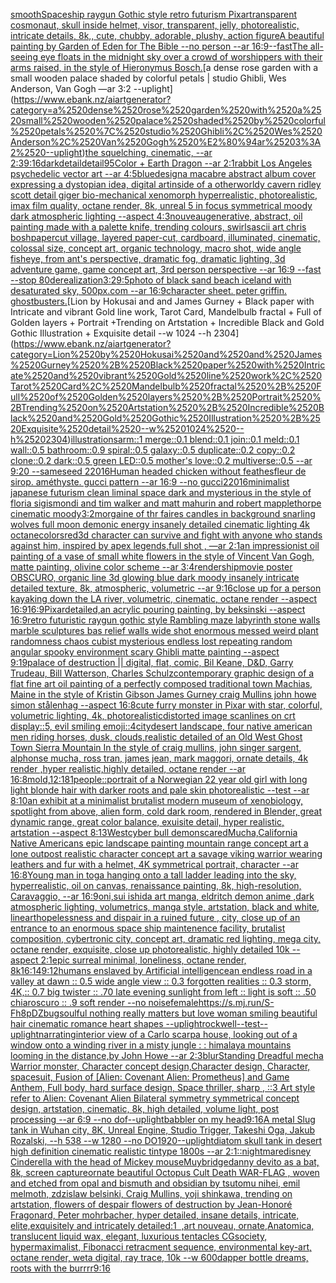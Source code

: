 [smooth](https://www.ebank.nz/aiartgenerator?category=smooth)[Spaceship raygun Gothic style retro futurism Pixar](https://www.ebank.nz/aiartgenerator?category=Spaceship%2520raygun%2520Gothic%2520style%2520retro%2520futurism%2520Pixar)[transparent cosmonaut, skull inside helmet, visor, transparent, jelly, photorealistic, intricate details, 8k,, cute, chubby, adorable, plushy, action figure](https://www.ebank.nz/aiartgenerator?category=transparent%2520cosmonaut%2C%2520skull%2520inside%2520helmet%2C%2520visor%2C%2520transparent%2C%2520jelly%2C%2520photorealistic%2C%2520intricate%2520details%2C%25208k%2C%2C%2520cute%2C%2520chubby%2C%2520adorable%2C%2520plushy%2C%2520action%2520figure)[A beautiful painting by Garden of Eden for The Bible --no person --ar 16:9](https://www.ebank.nz/aiartgenerator?category=A%2520beautiful%2520painting%2520by%2520Garden%2520of%2520Eden%2520for%2520The%2520Bible%2520--no%2520person%2520--ar%252016%3A9)[--fast](https://www.ebank.nz/aiartgenerator?category=--fast)[The all-seeing eye floats in the midnight sky over a crowd of worshippers with their arms raised, in the style of Hieronymus Bosch.](https://www.ebank.nz/aiartgenerator?category=The%2520all-seeing%2520eye%2520floats%2520in%2520the%2520midnight%2520sky%2520over%2520a%2520crowd%2520of%2520worshippers%2520with%2520their%2520arms%2520raised%2C%2520in%2520the%2520style%2520of%2520Hieronymus%2520Bosch.)[a dense rose garden with a small wooden palace shaded by colorful petals | studio Ghibli, Wes Anderson, Van Gogh —ar 3:2 --uplight](https://www.ebank.nz/aiartgenerator?category=a%2520dense%2520rose%2520garden%2520with%2520a%2520small%2520wooden%2520palace%2520shaded%2520by%2520colorful%2520petals%2520%7C%2520studio%2520Ghibli%2C%2520Wes%2520Anderson%2C%2520Van%2520Gogh%2520%E2%80%94ar%25203%3A2%2520--uplight)[the squelching, cinematic, --ar 2:3](https://www.ebank.nz/aiartgenerator?category=the%2520squelching%2C%2520cinematic%2C%2520--ar%25202%3A3)[9:16](https://www.ebank.nz/aiartgenerator?category=9%3A16)[dark](https://www.ebank.nz/aiartgenerator?category=dark)[detail](https://www.ebank.nz/aiartgenerator?category=detail)[detail](https://www.ebank.nz/aiartgenerator?category=detail)[95](https://www.ebank.nz/aiartgenerator?category=95)[Color + Earth Dragon --ar 2:1](https://www.ebank.nz/aiartgenerator?category=Color%2520%2B%2520Earth%2520Dragon%2520--ar%25202%3A1)[rabbit Los Angeles psychedelic vector art --ar 4:5](https://www.ebank.nz/aiartgenerator?category=rabbit%2520Los%2520Angeles%2520psychedelic%2520vector%2520art%2520--ar%25204%3A5)[blue](https://www.ebank.nz/aiartgenerator?category=blue)[design](https://www.ebank.nz/aiartgenerator?category=design)[a macabre abstract album cover expressing a dystopian idea, digital art](https://www.ebank.nz/aiartgenerator?category=a%2520macabre%2520abstract%2520album%2520cover%2520expressing%2520a%2520dystopian%2520idea%2C%2520digital%2520art)[inside of a otherworldy cavern ridley scott detail giger bio-mechanical xenomorph hyperrealistic, photorealistic, imax film quality, octane render, 8k, unreal 5 in focus symmetrical moody dark atmospheric lighting --aspect 4:3](https://www.ebank.nz/aiartgenerator?category=inside%2520of%2520a%2520otherworldy%2520cavern%2520ridley%2520scott%2520detail%2520giger%2520bio-mechanical%2520xenomorph%2520hyperrealistic%2C%2520photorealistic%2C%2520imax%2520film%2520quality%2C%2520octane%2520render%2C%25208k%2C%2520unreal%25205%2520in%2520focus%2520symmetrical%2520moody%2520dark%2520atmospheric%2520lighting%2520--aspect%25204%3A3)[nouveau](https://www.ebank.nz/aiartgenerator?category=nouveau)[generative, abstract, oil painting made with a palette knife, trending colours, swirls](https://www.ebank.nz/aiartgenerator?category=generative%2C%2520abstract%2C%2520oil%2520painting%2520made%2520with%2520a%2520palette%2520knife%2C%2520trending%2520colours%2C%2520swirls)[ascii art chris bosh](https://www.ebank.nz/aiartgenerator?category=ascii%2520art%2520chris%2520bosh)[papercut village, layered paper-cut, cardboard, illuminated, cinematic, colossal size, concept art, organic technology, macro shot, wide angle fisheye, from ant's perspective, dramatic fog, dramatic lighting, 3d adventure game, game concept art, 3rd person perspective --ar 16:9 --fast --stop 80](https://www.ebank.nz/aiartgenerator?category=papercut%2520village%2C%2520layered%2520paper-cut%2C%2520cardboard%2C%2520illuminated%2C%2520cinematic%2C%2520colossal%2520size%2C%2520concept%2520art%2C%2520organic%2520technology%2C%2520macro%2520shot%2C%2520wide%2520angle%2520fisheye%2C%2520from%2520ant%27s%2520perspective%2C%2520dramatic%2520fog%2C%2520dramatic%2520lighting%2C%25203d%2520adventure%2520game%2C%2520game%2520concept%2520art%2C%25203rd%2520person%2520perspective%2520--ar%252016%3A9%2520--fast%2520--stop%252080)[derealization](https://www.ebank.nz/aiartgenerator?category=derealization)[3:2](https://www.ebank.nz/aiartgenerator?category=3%3A2)[9:5](https://www.ebank.nz/aiartgenerator?category=9%3A5)[photo of black sand beach iceland with desaturated sky, 500px.com --ar 16:9](https://www.ebank.nz/aiartgenerator?category=photo%2520of%2520black%2520sand%2520beach%2520iceland%2520with%2520desaturated%2520sky%2C%2520500px.com%2520--ar%252016%3A9)[character sheet. peter griffin. ghostbusters.](https://www.ebank.nz/aiartgenerator?category=character%2520sheet.%2520peter%2520griffin.%2520ghostbusters.)[Lion by Hokusai and and James Gurney + Black paper with Intricate and vibrant Gold line work, Tarot Card, Mandelbulb fractal + Full of Golden layers + Portrait +Trending on Artstation + Incredible Black and Gold Gothic Illustration + Exquisite detail --w 1024 --h 2304](https://www.ebank.nz/aiartgenerator?category=Lion%2520by%2520Hokusai%2520and%2520and%2520James%2520Gurney%2520%2B%2520Black%2520paper%2520with%2520Intricate%2520and%2520vibrant%2520Gold%2520line%2520work%2C%2520Tarot%2520Card%2C%2520Mandelbulb%2520fractal%2520%2B%2520Full%2520of%2520Golden%2520layers%2520%2B%2520Portrait%2520%2BTrending%2520on%2520Artstation%2520%2B%2520Incredible%2520Black%2520and%2520Gold%2520Gothic%2520Illustration%2520%2B%2520Exquisite%2520detail%2520--w%25201024%2520--h%25202304)[illustrations](https://www.ebank.nz/aiartgenerator?category=illustrations)[arm::1 merge::0.1 blend::0.1 join::0.1 meld::0.1 wall::0.5 bathroom::0.9 spiral::0.5 galaxy::0.5 duplicate::0.2 copy::0.2 clone::0.2 dark::0.5 green LED::0.5 mother's love::0.2 multiverse::0.5 --ar 9:20 --sameseed 22016](https://www.ebank.nz/aiartgenerator?category=arm%3A%3A1%2520merge%3A%3A0.1%2520blend%3A%3A0.1%2520join%3A%3A0.1%2520meld%3A%3A0.1%2520wall%3A%3A0.5%2520bathroom%3A%3A0.9%2520spiral%3A%3A0.5%2520galaxy%3A%3A0.5%2520duplicate%3A%3A0.2%2520copy%3A%3A0.2%2520clone%3A%3A0.2%2520dark%3A%3A0.5%2520green%2520LED%3A%3A0.5%2520mother%27s%2520love%3A%3A0.2%2520multiverse%3A%3A0.5%2520--ar%25209%3A20%2520--sameseed%252022016)[Human headed chicken without feathes](https://www.ebank.nz/aiartgenerator?category=Human%2520headed%2520chicken%2520without%2520feathes)[fleur de sirop. améthyste. gucci pattern --ar 16:9 --no gucci](https://www.ebank.nz/aiartgenerator?category=fleur%2520de%2520sirop.%2520am%C3%A9thyste.%2520gucci%2520pattern%2520--ar%252016%3A9%2520--no%2520gucci)[22016](https://www.ebank.nz/aiartgenerator?category=22016)[minimalist japanese futurism clean liminal space dark and mysterious in the style of floria sigismondi and tim walker and matt mahurin and robert mapplethorpe cinematic moody](https://www.ebank.nz/aiartgenerator?category=minimalist%2520japanese%2520futurism%2520clean%2520liminal%2520space%2520dark%2520and%2520mysterious%2520in%2520the%2520style%2520of%2520floria%2520sigismondi%2520and%2520tim%2520walker%2520and%2520matt%2520mahurin%2520and%2520robert%2520mapplethorpe%2520cinematic%2520moody)[3:2](https://www.ebank.nz/aiartgenerator?category=3%3A2)[morgaine of  thr faires candles in background snarling wolves full moon demonic energy insanely detailed cinematic lighting 4k octane](https://www.ebank.nz/aiartgenerator?category=morgaine%2520of%2520%2520thr%2520faires%2520candles%2520in%2520background%2520snarling%2520wolves%2520full%2520moon%2520demonic%2520energy%2520insanely%2520detailed%2520cinematic%2520lighting%25204k%2520octane)[colors](https://www.ebank.nz/aiartgenerator?category=colors)[red](https://www.ebank.nz/aiartgenerator?category=red)[3d character can survive and fight with anyone who stands against him, inspired by apex legends,full shot , —ar 2:1](https://www.ebank.nz/aiartgenerator?category=3d%2520character%2520can%2520survive%2520and%2520fight%2520with%2520anyone%2520who%2520stands%2520against%2520him%2C%2520inspired%2520by%2520apex%2520legends%2Cfull%2520shot%2520%2C%2520%E2%80%94ar%25202%3A1)[an impressionist oil painting of a vase of small white flowers in the style of Vincent Van Gogh, matte painting, olivine color scheme --ar 3:4](https://www.ebank.nz/aiartgenerator?category=an%2520impressionist%2520oil%2520painting%2520of%2520a%2520vase%2520of%2520small%2520white%2520flowers%2520in%2520the%2520style%2520of%2520Vincent%2520Van%2520Gogh%2C%2520matte%2520painting%2C%2520olivine%2520color%2520scheme%2520--ar%25203%3A4)[render](https://www.ebank.nz/aiartgenerator?category=render)[ship](https://www.ebank.nz/aiartgenerator?category=ship)[movie poster OBSCURO, organic line 3d glowing blue dark moody insanely intricate detailed texture, 8k, atmospheric, volumetric --ar 9:16](https://www.ebank.nz/aiartgenerator?category=movie%2520poster%2520OBSCURO%2C%2520organic%2520line%25203d%2520glowing%2520blue%2520dark%2520moody%2520insanely%2520intricate%2520detailed%2520texture%2C%25208k%2C%2520atmospheric%2C%2520volumetric%2520--ar%25209%3A16)[close up for a person kayaking down the LA river, volumetric, cinematic, octane render --aspect 16:9](https://www.ebank.nz/aiartgenerator?category=close%2520up%2520for%2520a%2520person%2520kayaking%2520down%2520the%2520LA%2520river%2C%2520volumetric%2C%2520cinematic%2C%2520octane%2520render%2520--aspect%252016%3A9)[16:9](https://www.ebank.nz/aiartgenerator?category=16%3A9)[Pixar](https://www.ebank.nz/aiartgenerator?category=Pixar)[detailed,](https://www.ebank.nz/aiartgenerator?category=detailed%2C)[an acrylic pouring painting, by beksinski --aspect 16:9](https://www.ebank.nz/aiartgenerator?category=an%2520acrylic%2520pouring%2520painting%2C%2520by%2520beksinski%2520--aspect%252016%3A9)[retro futuristic raygun gothic style Rambling maze labyrinth stone walls marble sculptures bas relief walls wide shot enormous messed weird plant randomness chaos  cubist mysterious endless lost repeating random angular spooky environment scary Ghibli matte painting --aspect 9:19](https://www.ebank.nz/aiartgenerator?category=retro%2520futuristic%2520raygun%2520gothic%2520style%2520Rambling%2520maze%2520labyrinth%2520stone%2520walls%2520marble%2520sculptures%2520bas%2520relief%2520walls%2520wide%2520shot%2520enormous%2520messed%2520weird%2520plant%2520randomness%2520chaos%2520%2520cubist%2520mysterious%2520endless%2520lost%2520repeating%2520random%2520angular%2520spooky%2520environment%2520scary%2520Ghibli%2520matte%2520painting%2520--aspect%25209%3A19)[palace of destruction || digital, flat, comic, Bil Keane, D&D, Garry Trudeau, Bill Watterson, Charles Schulz](https://www.ebank.nz/aiartgenerator?category=palace%2520of%2520destruction%2520%7C%7C%2520digital%2C%2520flat%2C%2520comic%2C%2520Bil%2520Keane%2C%2520D%26D%2C%2520Garry%2520Trudeau%2C%2520Bill%2520Watterson%2C%2520Charles%2520Schulz)[contemporary graphic design of a flat fine art oil painting of a perfectly composed traditional town Machias, Maine in the style of Kristin Gibson James Gurney craig Mullins john howe simon stålenhag --aspect 16:8](https://www.ebank.nz/aiartgenerator?category=contemporary%2520graphic%2520design%2520of%2520a%2520flat%2520fine%2520art%2520oil%2520painting%2520of%2520a%2520perfectly%2520composed%2520traditional%2520town%2520Machias%2C%2520Maine%2520in%2520the%2520style%2520of%2520Kristin%2520Gibson%2520James%2520Gurney%2520craig%2520Mullins%2520john%2520howe%2520simon%2520st%C3%A5lenhag%2520--aspect%252016%3A8)[cute furry monster in Pixar with star, colorful, volumetric lighting, 4k, photorealistic](https://www.ebank.nz/aiartgenerator?category=cute%2520furry%2520monster%2520in%2520Pixar%2520with%2520star%2C%2520colorful%2C%2520volumetric%2520lighting%2C%25204k%2C%2520photorealistic)[distorted image scanlines on crt display::5, evil smiling emoji::4](https://www.ebank.nz/aiartgenerator?category=distorted%2520image%2520scanlines%2520on%2520crt%2520display%3A%3A5%2C%2520evil%2520smiling%2520emoji%3A%3A4)[city](https://www.ebank.nz/aiartgenerator?category=city)[desert landscape, four native american men riding horses, dusk, clouds,realistic detailed of an Old West Ghost Town Sierra Mountain   In the style of craig mullins, john singer sargent, alphonse mucha, ross tran, james jean, mark maggori, ornate details, 4k render ,hyper realistic,highly detailed, octane render --ar 16:8](https://www.ebank.nz/aiartgenerator?category=desert%2520landscape%2C%2520four%2520native%2520american%2520men%2520riding%2520horses%2C%2520dusk%2C%2520clouds%2Crealistic%2520detailed%2520of%2520an%2520Old%2520West%2520Ghost%2520Town%2520Sierra%2520Mountain%2520%2520%2520In%2520the%2520style%2520of%2520craig%2520mullins%2C%2520john%2520singer%2520sargent%2C%2520alphonse%2520mucha%2C%2520ross%2520tran%2C%2520james%2520jean%2C%2520mark%2520maggori%2C%2520ornate%2520details%2C%25204k%2520render%2520%2Chyper%2520realistic%2Chighly%2520detailed%2C%2520octane%2520render%2520--ar%252016%3A8)[mold,](https://www.ebank.nz/aiartgenerator?category=mold%2C)[12:18](https://www.ebank.nz/aiartgenerator?category=12%3A18)[1](https://www.ebank.nz/aiartgenerator?category=1)[people](https://www.ebank.nz/aiartgenerator?category=people)[::](https://www.ebank.nz/aiartgenerator?category=%3A%3A)[portrait of a Norwegian 22 year old girl with long light blonde hair with darker roots and pale skin photorealistic --test --ar 8:10](https://www.ebank.nz/aiartgenerator?category=portrait%2520of%2520a%2520Norwegian%252022%2520year%2520old%2520girl%2520with%2520long%2520light%2520blonde%2520hair%2520with%2520darker%2520roots%2520and%2520pale%2520skin%2520photorealistic%2520--test%2520--ar%25208%3A10)[an exhibit at a minimalist brutalist modern museum of xenobiology, spotlight from above, alien form, cold dark room, rendered in Blender, great dynamic range, great color balance, exuisite detail, hyper realistic, artstation --aspect 8:13](https://www.ebank.nz/aiartgenerator?category=an%2520exhibit%2520at%2520a%2520minimalist%2520brutalist%2520modern%2520museum%2520of%2520xenobiology%2C%2520spotlight%2520from%2520above%2C%2520alien%2520form%2C%2520cold%2520dark%2520room%2C%2520rendered%2520in%2520Blender%2C%2520great%2520dynamic%2520range%2C%2520great%2520color%2520balance%2C%2520exuisite%2520detail%2C%2520hyper%2520realistic%2C%2520artstation%2520--aspect%25208%3A13)[West](https://www.ebank.nz/aiartgenerator?category=West)[cyber bull demon](https://www.ebank.nz/aiartgenerator?category=cyber%2520bull%2520demon)[scared](https://www.ebank.nz/aiartgenerator?category=scared)[Mucha,](https://www.ebank.nz/aiartgenerator?category=Mucha%2C)[California Native Americans epic landscape painting mountain range concept art a lone outpost realistic character concept art a savage viking warrior wearing leathers and fur with a helmet, 4K symmetrical portrait, character --ar 16:8](https://www.ebank.nz/aiartgenerator?category=California%2520Native%2520Americans%2520epic%2520landscape%2520painting%2520mountain%2520range%2520concept%2520art%2520a%2520lone%2520outpost%2520realistic%2520character%2520concept%2520art%2520a%2520savage%2520viking%2520warrior%2520wearing%2520leathers%2520and%2520fur%2520with%2520a%2520helmet%2C%25204K%2520symmetrical%2520portrait%2C%2520character%2520--ar%252016%3A8)[Young man in toga hanging onto a tall ladder leading into the sky, hyperrealistic, oil on canvas, renaissance painting, 8k, high-resolution, Caravaggio, --ar 16:9](https://www.ebank.nz/aiartgenerator?category=Young%2520man%2520in%2520toga%2520hanging%2520onto%2520a%2520tall%2520ladder%2520leading%2520into%2520the%2520sky%2C%2520hyperrealistic%2C%2520oil%2520on%2520canvas%2C%2520renaissance%2520painting%2C%25208k%2C%2520high-resolution%2C%2520Caravaggio%2C%2520--ar%252016%3A9)[oni,sui ishida art manga, eldritch demon anime ,dark atmospheric lighting, volumetrics, manga style, artstation, black and white, lineart](https://www.ebank.nz/aiartgenerator?category=oni%2Csui%2520ishida%2520art%2520manga%2C%2520eldritch%2520demon%2520anime%2520%2Cdark%2520atmospheric%2520lighting%2C%2520volumetrics%2C%2520manga%2520style%2C%2520artstation%2C%2520black%2520and%2520white%2C%2520lineart)[hopelessness and dispair in a ruined future , city, close up of an entrance to an enormous space ship maintenence facility, brutalist composition, cybertronic city, concept art, dramatic red lighting, mega city, octane render, exquisite, close up photorealistic, highly detailed 10k --aspect 2:1](https://www.ebank.nz/aiartgenerator?category=hopelessness%2520and%2520dispair%2520in%2520a%2520ruined%2520future%2520%2C%2520city%2C%2520close%2520up%2520of%2520an%2520entrance%2520to%2520an%2520enormous%2520space%2520ship%2520maintenence%2520facility%2C%2520brutalist%2520composition%2C%2520cybertronic%2520city%2C%2520concept%2520art%2C%2520dramatic%2520red%2520lighting%2C%2520mega%2520city%2C%2520octane%2520render%2C%2520exquisite%2C%2520close%2520up%2520photorealistic%2C%2520highly%2520detailed%252010k%2520--aspect%25202%3A1)[epic surreal minimal, loneliness, octane render, 8k](https://www.ebank.nz/aiartgenerator?category=epic%2520surreal%2520minimal%2C%2520loneliness%2C%2520octane%2520render%2C%25208k)[16:14](https://www.ebank.nz/aiartgenerator?category=16%3A14)[9:12](https://www.ebank.nz/aiartgenerator?category=9%3A12)[humans enslaved by Artificial intelligence](https://www.ebank.nz/aiartgenerator?category=humans%2520enslaved%2520by%2520Artificial%2520intelligence)[an endless road in a valley at dawn :: 0.5 wide angle view :: 0.3 forgotten realities :: 0.3 storm, 4K,:: 0.7 big twister :: .70 late evening sunlight from left :: light is soft :: .50 chiaroscuro  :: .9 soft render --no noise](https://www.ebank.nz/aiartgenerator?category=an%2520endless%2520road%2520in%2520a%2520valley%2520at%2520dawn%2520%3A%3A%25200.5%2520wide%2520angle%2520view%2520%3A%3A%25200.3%2520forgotten%2520realities%2520%3A%3A%25200.3%2520storm%2C%25204K%2C%3A%3A%25200.7%2520big%2520twister%2520%3A%3A%2520.70%2520late%2520evening%2520sunlight%2520from%2520left%2520%3A%3A%2520light%2520is%2520soft%2520%3A%3A%2520.50%2520chiaroscuro%2520%2520%3A%3A%2520.9%2520soft%2520render%2520--no%2520noise)[female](https://www.ebank.nz/aiartgenerator?category=female)[<https://s.mj.run/S-Fh8pDZbug>](https://www.ebank.nz/aiartgenerator?category=%3Chttps%3A//s.mj.run/S-Fh8pDZbug%3E)[soulful nothing really matters but love woman smiling beautiful hair cinematic romance heart shapes --uplight](https://www.ebank.nz/aiartgenerator?category=soulful%2520nothing%2520really%2520matters%2520but%2520love%2520woman%2520smiling%2520beautiful%2520hair%2520cinematic%2520romance%2520heart%2520shapes%2520--uplight)[rockwell](https://www.ebank.nz/aiartgenerator?category=rockwell)[--test](https://www.ebank.nz/aiartgenerator?category=--test)[--uplight](https://www.ebank.nz/aiartgenerator?category=--uplight)[narrating](https://www.ebank.nz/aiartgenerator?category=narrating)[interior view of a Carlo scarpa house, looking out of a window onto a winding river in a misty jungle : : himalaya mountains looming in the distance,by John Howe   --ar 2:3](https://www.ebank.nz/aiartgenerator?category=interior%2520view%2520of%2520a%2520Carlo%2520scarpa%2520house%2C%2520looking%2520out%2520of%2520a%2520window%2520onto%2520a%2520winding%2520river%2520in%2520a%2520misty%2520jungle%2520%3A%2520%3A%2520himalaya%2520mountains%2520looming%2520in%2520the%2520distance%2Cby%2520John%2520Howe%2520%2520%2520--ar%25202%3A3)[blur](https://www.ebank.nz/aiartgenerator?category=blur)[Standing Dreadful mecha Warrior monster, Character concept design,Character design,  Character, spacesuit, Fusion of [Alien: Covenant Alien: Prometheus] and Game Anthem,  Full body,  hard surface design, Space thriller, sharp , ::3  Art style refer to Alien: Covenant Alien   Bilateral symmetry       symmetrical   concept design,  artstation, cinematic,  8k, high detailed,  volume light,  post processing    --ar 6:9   --no dof](https://www.ebank.nz/aiartgenerator?category=Standing%2520Dreadful%2520mecha%2520Warrior%2520monster%2C%2520Character%2520concept%2520design%2CCharacter%2520design%2C%2520%2520Character%2C%2520spacesuit%2C%2520Fusion%2520of%2520%5BAlien%3A%2520Covenant%2520Alien%3A%2520Prometheus%5D%2520and%2520Game%2520Anthem%2C%2520%2520Full%2520body%2C%2520%2520hard%2520surface%2520design%2C%2520Space%2520thriller%2C%2520sharp%2520%2C%2520%3A%3A3%2520%2520Art%2520style%2520refer%2520to%2520Alien%3A%2520Covenant%2520Alien%2520%2520%2520Bilateral%2520symmetry%2520%2520%2520%2520%2520%2520%2520symmetrical%2520%2520%2520concept%2520design%2C%2520%2520artstation%2C%2520cinematic%2C%2520%25208k%2C%2520high%2520detailed%2C%2520%2520volume%2520light%2C%2520%2520post%2520processing%2520%2520%2520%2520--ar%25206%3A9%2520%2520%2520--no%2520dof)[--uplight](https://www.ebank.nz/aiartgenerator?category=--uplight)[babbler on my head](https://www.ebank.nz/aiartgenerator?category=babbler%2520on%2520my%2520head)[9:16](https://www.ebank.nz/aiartgenerator?category=9%3A16)[A metal Slug tank in Wuhan city, 8K, Unreal Engine, Studio Trigger, Takeshi Oga, Jakub Rozalski, --h 538 --w 1280 --no DO](https://www.ebank.nz/aiartgenerator?category=A%2520metal%2520Slug%2520tank%2520in%2520Wuhan%2520city%2C%25208K%2C%2520Unreal%2520Engine%2C%2520Studio%2520Trigger%2C%2520Takeshi%2520Oga%2C%2520Jakub%2520Rozalski%2C%2520--h%2520538%2520--w%25201280%2520--no%2520DO)[1920](https://www.ebank.nz/aiartgenerator?category=1920)[--uplight](https://www.ebank.nz/aiartgenerator?category=--uplight)[diatom skull tank in desert high definition cinematic realistic tintype 1800s --ar 2:1](https://www.ebank.nz/aiartgenerator?category=diatom%2520skull%2520tank%2520in%2520desert%2520high%2520definition%2520cinematic%2520realistic%2520tintype%25201800s%2520--ar%25202%3A1)[::nightmare](https://www.ebank.nz/aiartgenerator?category=%3A%3Anightmare)[disney Cinderella with the head of Mickey mouse](https://www.ebank.nz/aiartgenerator?category=disney%2520Cinderella%2520with%2520the%2520head%2520of%2520Mickey%2520mouse)[Muybridge](https://www.ebank.nz/aiartgenerator?category=Muybridge)[danny devito as a bat, 8k, screen capture](https://www.ebank.nz/aiartgenerator?category=danny%2520devito%2520as%2520a%2520bat%2C%25208k%2C%2520screen%2520capture)[ornate beautiful Octopus Cult Death WAR-FLAG , woven and etched from opal and bismuth and obsidian by tsutomu nihei, emil melmoth, zdzislaw belsinki, Craig Mullins, yoji shinkawa, trending on artstation, flowers of despair flowers of destruction by Jean-Honoré Fragonard, Peter mohrbacher, hyper detailed, insane details, intricate, elite,exquisitely and intricately detailed:1  ,art nouveau, ornate,Anatomica, translucent liquid wax, elegant, luxurious tentacles CGsociety, hypermaximalist, Fibonacci retracment sequence, environmental key-art, octane render, weta digital, ray trace, 10k --w 600](https://www.ebank.nz/aiartgenerator?category=ornate%2520beautiful%2520Octopus%2520Cult%2520Death%2520WAR-FLAG%2520%2C%2520woven%2520and%2520etched%2520from%2520opal%2520and%2520bismuth%2520and%2520obsidian%2520by%2520tsutomu%2520nihei%2C%2520emil%2520melmoth%2C%2520zdzislaw%2520belsinki%2C%2520Craig%2520Mullins%2C%2520yoji%2520shinkawa%2C%2520trending%2520on%2520artstation%2C%2520flowers%2520of%2520despair%2520flowers%2520of%2520destruction%2520by%2520Jean-Honor%C3%A9%2520Fragonard%2C%2520Peter%2520mohrbacher%2C%2520hyper%2520detailed%2C%2520insane%2520details%2C%2520intricate%2C%2520elite%2Cexquisitely%2520and%2520intricately%2520detailed%3A1%C2%A0%2520%2Cart%2520nouveau%2C%2520ornate%2CAnatomica%2C%2520translucent%2520liquid%2520wax%2C%2520elegant%2C%2520luxurious%2520tentacles%2520CGsociety%2C%2520hypermaximalist%2C%2520Fibonacci%2520retracment%2520sequence%2C%2520environmental%2520key-art%2C%2520octane%2520render%2C%2520weta%2520digital%2C%2520ray%2520trace%2C%252010k%2520--w%2520600)[dapper bottle dreams, roots with the burrrr](https://www.ebank.nz/aiartgenerator?category=dapper%2520bottle%2520dreams%2C%2520roots%2520with%2520the%2520burrrr)[9:16](https://www.ebank.nz/aiartgenerator?category=9%3A16)